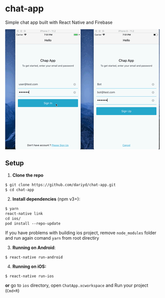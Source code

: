 # chat-app

Simple chat app built with React Native and Firebase

<p align="left">
  <img src="https://github.com/dariyd/chat-app/blob/master/chat_demo.gif" width="500">
</p>

## Setup

1. **Clone the repo**

  ```
  $ git clone https://github.com/dariyd/chat-app.git
  $ cd chat-app
  ```
2. **Install dependencies** (npm v3+):

  ```
  $ yarn
  react-native link
  cd ios/
  pod install --repo-update

  ```
  If you have problems with building ios project, remove `node_modules` folder and run again comand `yarn` from root directiry

3. **Running on Android**:

  ```
  $ react-native run-android
  ```

4. **Running on iOS:**

  ```
  $ react-native run-ios
  ```
**or**
go to `ios` directory, open `ChatApp.xcworkspace` and Run your project (`Cmd+R`)